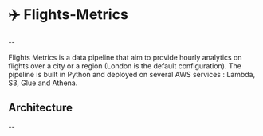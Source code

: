 # ✈️ Flights-Metrics
--

Flights Metrics is a data pipeline that aim to provide hourly analytics on flights over a city or a region (London is the default configuration). The pipeline is built in Python and deployed on several AWS services : Lambda, S3, Glue and Athena. 

## Architecture
--

